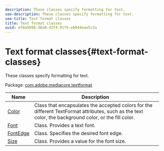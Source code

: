 ```yaml
---
description: These classes specify formatting for text.
seo-description: These classes specify formatting for text.
seo-title: Text format classes
title: Text format classes
uuid: ef0a5098-d6a0-42f4-91f6-eb944eae5c2a
---
```


# Text format classes{#text-format-classes}

These classes specify formatting for text.

Package: [com.adobe.mediacore.textformat](https://help.adobe.com/en_US/primetime/api/psdk/asdoc-dhls_1.4/com/adobe/mediacore/textformat/package-detail.html) 

|  Name  | Description  |
|---|---|
| [Color](https://help.adobe.com/en_US/primetime/api/psdk/asdoc-dhls_1.4/com/adobe/mediacore/textformat/Color.html) | Class that encapsulates the accepted colors for the different TextFormat attributes, such as the text color, the background color, or the fill color.  |
| [Font](https://help.adobe.com/en_US/primetime/api/psdk/asdoc-dhls_1.4/com/adobe/mediacore/textformat/Font.html) | Class. Provides a text font.  |
| [FontEdge](https://help.adobe.com/en_US/primetime/api/psdk/asdoc-dhls_1.4/com/adobe/mediacore/textformat/FontEdge.html) | Class. Specifies the desired font edge.  |
| [Size](https://help.adobe.com/en_US/primetime/api/psdk/asdoc-dhls_1.4/com/adobe/mediacore/textformat/Size.html) | Class. Provides a value for the font size.  |

